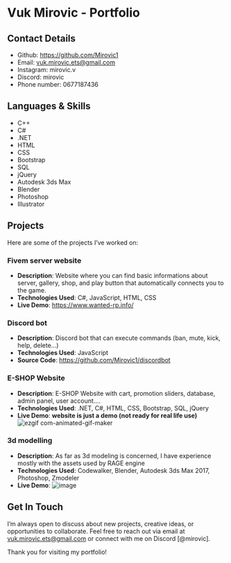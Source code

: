 # Vuk Mirovic - Portfolio


## Contact Details
- Github: https://github.com/Mirovic1
- Email: vuk.mirovic.ets@gmail.com
- Instagram: mirovic.v
- Discord: mirovic 
- Phone number: 0677187436

## Languages & Skills
- C++
- C#
- .NET
- HTML
- CSS
- Bootstrap
- SQL
- jQuery
- Autodesk 3ds Max
- Blender
- Photoshop
- Illustrator

## Projects
Here are some of the projects I’ve worked on:

### Fivem server website 
- **Description**: Website where you can find basic informations about server, gallery, shop, and play button that automatically connects you to the game.
- **Technologies Used**: C#, JavaScript, HTML, CSS
- **Live Demo**: https://www.wanted-rp.info/

### Discord bot 
- **Description**: Discord bot that can execute commands (ban, mute, kick, help, delete...)
- **Technologies Used**: JavaScript
- **Source Code**: https://github.com/Mirovic1/discordbot

### E-SHOP Website
- **Description**: E-SHOP Website with cart, promotion sliders, database, admin panel, user account.... 
- **Technologies Used**: .NET, C#, HTML, CSS, Bootstrap, SQL, jQuery
- **Live Demo**: **website is just a demo (not ready for real life use)** ![ezgif com-animated-gif-maker](https://github.com/user-attachments/assets/4db653d1-30f5-4d62-8821-e7d9e34cc26f)


### 3d modelling 
- **Description**: As far as 3d modeling is concerned, I have experience mostly with the assets used by RAGE engine
- **Technologies Used**: Codewalker, Blender, Autodesk 3ds Max 2017, Photoshop, Zmodeler
- **Live Demo**: ![image](https://github.com/user-attachments/assets/891f8504-7c91-49be-b105-a0117a5189bd)




## Get In Touch

I’m always open to discuss about new projects, creative ideas, or opportunities to collaborate. Feel free to reach out via email at vuk.mirovic.ets@gmail.com or connect with me on Discord [@mirovic].


Thank you for visiting my portfolio!
